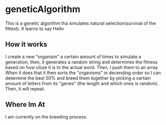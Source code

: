 # geneticAlgorithm
This is a genetic algorithm tha simulates natural selection(survival of the fittest). It learns to say Hello

## How it works
I create a new "organism" a certain amount of times to simulate a generation, then, it generates a random string and determines the fitness based on how close it is to the actual word. Then, I push them to an array When it does that it then sorts the "organisms" in decending order so I can determine the best 50% and breed them together by picking a certain amount of letters from its "genes" (the length and which ones is random). Then, it will repeat.

## Where Im At
I am currently on the breeding process.
